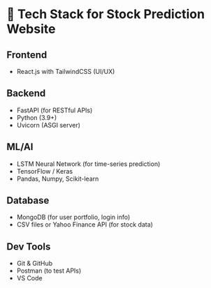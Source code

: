 # 🔧 Tech Stack for Stock Prediction Website

## Frontend
- React.js with TailwindCSS (UI/UX)

## Backend
- FastAPI (for RESTful APIs)
- Python (3.9+)
- Uvicorn (ASGI server)

## ML/AI
- LSTM Neural Network (for time-series prediction)
- TensorFlow / Keras
- Pandas, Numpy, Scikit-learn

## Database
- MongoDB (for user portfolio, login info)
- CSV files or Yahoo Finance API (for stock data)

## Dev Tools
- Git & GitHub
- Postman (to test APIs)
- VS Code

